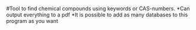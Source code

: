 #Tool to find chemical compounds using keywords or CAS-numbers.
 *Can output everything to a pdf
 *It is possible to add as many databases to this program as you want
